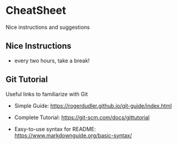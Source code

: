 # CheatSheet
Nice instructions and suggestions

## Nice Instructions

 * every two hours, take a break!  


## Git Tutorial
Useful links to familiarize with Git

 * Simple Guide: https://rogerdudler.github.io/git-guide/index.html

 * Complete Tutorial: https://git-scm.com/docs/gittutorial

 * Easy-to-use syntax for README: https://www.markdownguide.org/basic-syntax/


